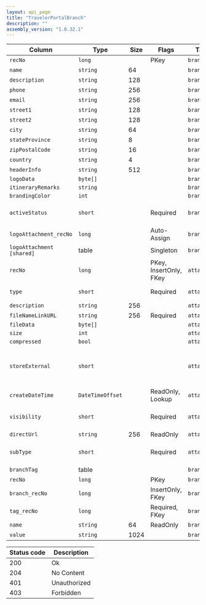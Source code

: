 ```yaml
---
layout: api_page
title: "TravelerPortalBranch"
description: ""
assembly_version: "1.0.32.1"
---
```




| Column | Type | Size | Flags | Table | Description |
| ------ | ---- | ---- | ----- | ----- | ----------- |
| `recNo` | `long` |  | PKey | `branch` | 
| `name` | `string` | 64 |  | `branch` | 
| `description` | `string` | 128 |  | `branch` | 
| `phone` | `string` | 256 |  | `branch` | 
| `email` | `string` | 256 |  | `branch` | 
| `street1` | `string` | 128 |  | `branch` | 
| `street2` | `string` | 128 |  | `branch` | 
| `city` | `string` | 64 |  | `branch` | 
| `stateProvince` | `string` | 8 |  | `branch` | 
| `zipPostalCode` | `string` | 16 |  | `branch` | 
| `country` | `string` | 4 |  | `branch` | 
| `headerInfo` | `string` | 512 |  | `branch` | 
| `logoData` | `byte[]` |  |  | `branch` | 
| `itineraryRemarks` | `string` |  |  | `branch` | 
| `brandingColor` | `int` |  |  | `branch` | 
| `activeStatus` | `short` |  | Required | `branch` | Inactive = 0, Active = 1, Pending = 2
| `logoAttachment_recNo` | `long` |  | Auto-Assign | `branch` | 
| `logoAttachment  [shared]` | table |  | Singleton | `branch` | 
| `recNo` | `long` |  | PKey, InsertOnly, FKey | `attachment` | 
| `type` | `short` |  | Required | `attachment` | Link = 1, File = 2
| `description` | `string` | 256 |  | `attachment` | 
| `fileNameLinkURL` | `string` | 256 | Required | `attachment` | 
| `fileData` | `byte[]` |  |  | `attachment` | 
| `size` | `int` |  |  | `attachment` | 
| `compressed` | `bool` |  |  | `attachment` | 
| `storeExternal` | `short` |  |  | `attachment` | Database = 0, PrivateStorage = 1, PublicStorage = 2
| `createDateTime` | `DateTimeOffset` |  | ReadOnly, Lookup | `attachment` | 
| `visibility` | `short` |  | Required | `attachment` | Public = 1, Private = 2, Internal = 3
| `directUrl` | `string` | 256 | ReadOnly | `attachment` | 
| `subType` | `short` |  | Required | `attachment` | Document = 1, Image = 2, Other = 3
| `branchTag ` | table |  |  | `branch` | 
| `recNo` | `long` |  | PKey | `branchTag` | 
| `branch_recNo` | `long` |  | InsertOnly, FKey | `branchTag` | 
| `tag_recNo` | `long` |  | Required, FKey | `branchTag` | 
| `name` | `string` | 64 | ReadOnly | `branchTag` | 
| `value` | `string` | 1024 |  | `branchTag` | 

| Status code | Description |
| ----------- | ----------- |
| 200 | Ok |
| 204 | No Content |
| 401 | Unauthorized |
| 403 | Forbidden |


